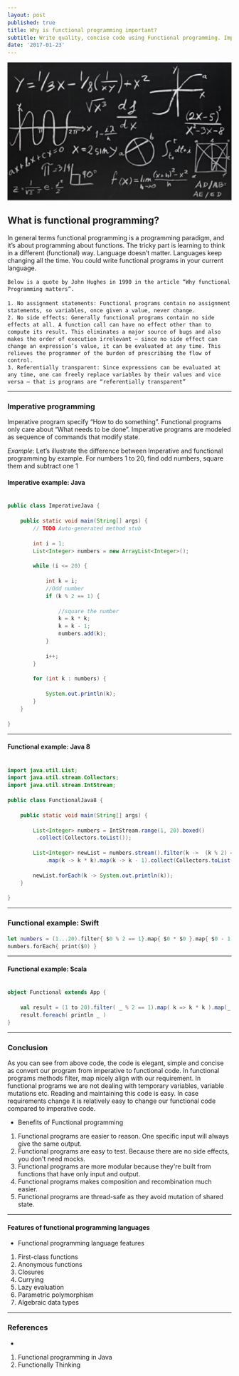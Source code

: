 ```yaml
---
layout: post
published: true
title: Why is functional programming important?
subtitle: Write quality, concise code using Functional programming. Imperative vs Functional programming. 
date: '2017-01-23'
---
```


![Why functional programming](/img/BlackBoard.png) 

## What is functional programming?


In general terms functional programming is a programming paradigm, and it’s about programming about functions. The tricky part is learning to think in a different (functional) way. Language doesn’t matter. Languages keep changing all the time. You could write functional programs in your current language. 

	Below is a quote by John Hughes in 1990 in the article “Why functional Programming matters”.

	1. No assignment statements: Functional programs contain no assignment statements, so variables, once given a value, never change. 
	2. No side effects: Generally functional programs contain no side effects at all. A function call can have no effect other than to compute its result. This eliminates a major source of bugs and also makes the order of execution irrelevant — since no side effect can change an expression’s value, it can be evaluated at any time. This relieves the programmer of the burden of prescribing the flow of control.
	3. Referentially transparent: Since expressions can be evaluated at any time, one can freely replace variables by their values and vice versa — that is programs are “referentially transparent”

--- 


### Imperative programming

Imperative program specify “How to do something”. Functional programs only care about “What needs to be done”. Imperative programs are modeled as sequence of commands that modify state. 

*Example*: 
Let’s illustrate the difference between Imperative and functional programming by example. For numbers 1 to 20, find odd numbers, square them and subtract one 1

#### Imperative example: Java

```java

public class ImperativeJava {

	public static void main(String[] args) {
		// TODO Auto-generated method stub
		
		int i = 1;
		List<Integer> numbers = new ArrayList<Integer>();
		
		while (i <= 20) {
			
			int k = i;
			//Odd number
			if (k % 2 == 1) {
				
				//square the number
				k = k * k;
				k = k - 1;
				numbers.add(k);
			}
			
			i++;
		}
		
		for (int k : numbers) {
			
			System.out.println(k);
		}
	}
	
}

```
  
---
 
#### Functional example: Java 8

```java

import java.util.List;
import java.util.stream.Collectors;
import java.util.stream.IntStream;

public class FunctionalJava8 {

	public static void main(String[] args) {

		List<Integer> numbers = IntStream.range(1, 20).boxed()
         .collect(Collectors.toList());
		
		List<Integer> newList = numbers.stream().filter(k ->  (k % 2) == 1 )
			.map(k -> k * k).map(k -> k - 1).collect(Collectors.toList());
		
		newList.forEach(k -> System.out.println(k));
	}

}

```

---

### Functional example: Swift

```swift
let numbers = (1...20).filter{ $0 % 2 == 1}.map{ $0 * $0 }.map{ $0 - 1 }
numbers.forEach{ print($0) }
```

---

#### Functional example: Scala 

```scala

object Functional extends App {
 
    val result = (1 to 20).filter( _ % 2 == 1).map( k => k * k ).map(_ - 1)
    result.foreach( println _ )
}

```
--- 	

### Conclusion

As you can see from above code, the code is elegant, simple and concise as convert our program from imperative to functional code. In functional programs methods filter, map nicely align with our requirement. In functional programs we are not dealing with temporary variables, variable mutations etc. Reading and maintaining this code is easy. In case requirements change it is relatively easy to change our functional code compared to imperative code. 

* Benefits of Functional programming
 1. Functional programs are easier to reason. One specific input will always give the same output.
 2. Functional programs are easy to test. Because there are no side effects, you don't need mocks.
 3. Functional programs are more modular because they're built from functions that have only input and output. 
 4. Functional programs makes composition and recombination much easier. 
 5. Functional programs are thread-safe as they avoid mutation of shared state. 


--- 

####  Features of functional programming languages

* Functional programming language features
 1. First-class functions
 2. Anonymous functions
 3. Closures
 4. Currying
 5. Lazy evaluation
 6. Parametric polymorphism
 7. Algebraic data types
 
---


### References

* 
 1. Functional programming in Java
 2. Functionally Thinking

